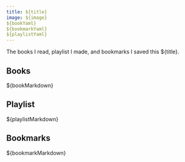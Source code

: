 ```yaml
---
title: ${title}
image: ${image}
${bookYaml}
${bookmarkYaml}
${playlistYaml}
---
```


The books I read, playlist I made, and bookmarks I saved this ${title}.

## Books

${bookMarkdown}

## Playlist

${playlistMarkdown}

## Bookmarks

${bookmarkMarkdown}
